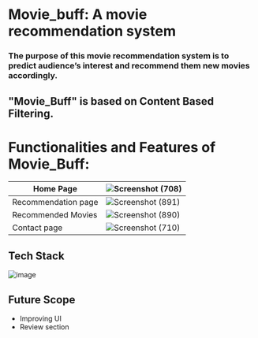 # Movie_buff: A movie recommendation system
   ### The purpose of this movie recommendation system is to predict audience’s interest and recommend them new movies accordingly.
 
 ## "Movie_Buff" is based on Content Based Filtering. 
 
 # Functionalities and Features of Movie_Buff:
 
 |Home Page |![Screenshot (708)](https://user-images.githubusercontent.com/93571457/190518595-130f83e7-4b2f-47f0-a32a-0cc3de11b547.png) | 
|-----------| ------------- | 
| Recommendation page| ![Screenshot (891)](https://user-images.githubusercontent.com/93571457/196580232-e08845a7-8e61-4923-933e-a02996f0acca.png) | 
| Recommended Movies| ![Screenshot (890)](https://user-images.githubusercontent.com/93571457/196580030-8ed0f9d9-bc30-4144-b73d-9db4eb858eef.png) |
|Contact page | ![Screenshot (710)](https://user-images.githubusercontent.com/93571457/190518832-3940893f-64cd-460d-8d22-7e6af27c5963.png) | 

## Tech Stack
![image](https://user-images.githubusercontent.com/93571457/185930583-e92c061d-3bf5-45d1-b083-da144d9a139f.png)

## Future Scope
- Improving UI 
- Review section 
